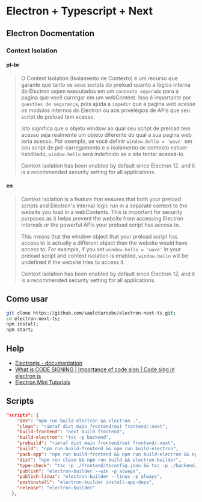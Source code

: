 # Electron + Typescript + Next

## Electron Docmentation

### Context Isolation

#### pt-br

> O Context Isolation (Isolamento de Contexto) é um recurso que garante que tanto os seus scripts do preload quanto a lógica interna do Electron sejam executados em um `contexto separado` para a pagina que você carregar em um webContent. Isso é importante por `questões de segurança`, pois ajuda a `impedir` que a pagina web acesse os módulos internos do Electron ou aos privelégios de APIs que seu script de preload tem acesso.
>
> Isto significa que o objeto window ao qual seu script de preload tem acesso seja realmente um objeto diferente do qual a sua pagina web teria acesso. Por exemplo, se você definir `window.hello = 'wave'` em seu script de pré-carregamento e o isolamento de contexto estiver habilitado, `window.hello` será indefinido se o site tentar acessá-lo.
>
> Context isolation has been enabled by default since Electron 12, and it is a recommended security setting for all applications.

#### en

> Context Isolation is a feature that ensures that both your preload scripts and Electron's internal logic run in a separate context to the website you load in a webContents. This is important for security purposes as it helps prevent the website from accessing Electron internals or the powerful APIs your preload script has access to.
>
> This means that the window object that your preload script has access to is actually a different object than the website would have access to. For example, if you set `window.hello = 'wave'` in your preload script and context isolation is enabled, `window.hello` will be undefined if the website tries to access it.
>
> Context isolation has been enabled by default since Electron 12, and it is a recommended security setting for all applications.

## Como usar

```sh
git clone https://github.com/saulotarsobc/electron-next-ts.git;
cd electron-next-ts;
npm install;
npm start;
```

## Help

- [Electronjs - documentation](https://www.electronjs.org/pt/docs/latest/)
- [What is CODE SIGNING | Importance of code sign | Code sing in electron js](https://youtu.be/a27EtDuUGYg)
- [Electron Mini Tutorials](https://youtube.com/playlist?list=PL_2VhOvlMk4XLzvGgqbmjF9PkVgUGMDcJ&si=7r5qeWiby_1d6vCr)

## Scripts

```json
"scripts": {
    "dev": "npm run build-electron && electron .",
    "clean": "rimraf dist main frontend/out frontend/.next",
    "build-frontend": "next build frontend",
    "build-electron": "tsc -p backend",
    "prebuild": "rimraf dist main frontend/out frontend/.next",
    "build": "npm run build-frontend && npm run build-electron",
    "pack-app": "npm run build-frontend && npm run build-electron && npm run build && electron-builder --dir",
    "dist": "npm run clean && npm run build && electron-builder",
    "type-check": "tsc -p ./frontend/tsconfig.json && tsc -p ./backend/tsconfig.json",
    "publish": "electron-builder --win -p always",
    "publish-linux": "electron-builder --linux -p always",
    "postinstall": "electron-builder install-app-deps",
    "release": "electron-builder"
  },
```
